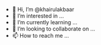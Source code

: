 - 👋 Hi, I’m @khairulakbaar
- 👀 I’m interested in ...
- 🌱 I’m currently learning ...
- 💞️ I’m looking to collaborate on ...
- 📫 How to reach me ...

<!---
khairulakbaar/khairulakbaar is a ✨ special ✨ repository because its `README.md` (this file) appears on your GitHub profile.
You can click the Preview link to take a look at your changes.
--->

